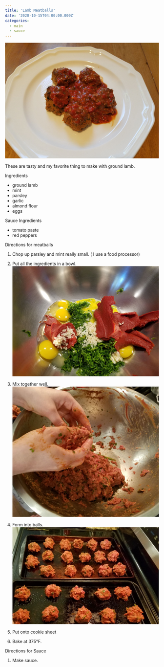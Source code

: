 ```yaml
---
title: 'Lamb Meatballs'
date: '2020-10-15T04:00:00.000Z'
categories:
  - main
  - sauce
---
```

![](/assets/images/lamb_meatballs.jpg)

These are tasty and my favorite thing to make with ground lamb.

Ingredients

* ground lamb
* mint
* parsley
* garlic
* almond flour
* eggs



Sauce Ingredients

* tomato paste
* red peppers

Directions for meatballs

1. Chop up parsley and mint really small. ( I use a food processor)
2. Put all the ingredients in a bowl.
![](/assets/images/lamb_meatballs_ingredients.jpg)

3. Mix together well.
![](/assets/images/lamb_meatballs_bowl.jpg)

4. Form into balls.
![](/assets/images/lamb_meatballs_raw.jpg)

5. Put onto cookie sheet
6. Bake at 375°F.

Directions for Sauce
1. Make sauce.


